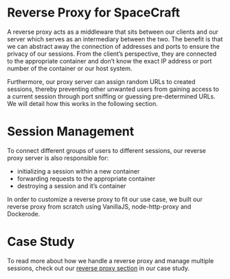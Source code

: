 # Reverse Proxy for SpaceCraft

A reverse proxy acts as a middleware that sits between our clients and our server which serves as an intermediary between the two. The benefit is that we can abstract away the connection of addresses and ports to ensure the privacy of our sessions. From the client’s perspective, they are connected to the appropriate container and don’t know the exact IP address or port number of the container or our host system.

Furthermore, our proxy server can assign random URLs to created sessions, thereby preventing other unwanted users from gaining access to a current session through port sniffing or guessing pre-determined URLs. We will detail how this works in the following section.

# Session Management
To connect different groups of users to different sessions, our reverse proxy server is also responsible for:

- initializing a session within a new container
- forwarding requests to the appropriate container
- destroying a session and it’s container

In order to customize a reverse proxy to fit our use case, we built our reverse proxy from scratch using VanillaJS, node-http-proxy and Dockerode.

# Case Study
To read more about how we handle a reverse proxy and manage multiple sessions, check out our [reverse proxy section](https://spacecraft-repl.github.io/whitepaper#62-solution-a-reverse-proxy) in our case study.
